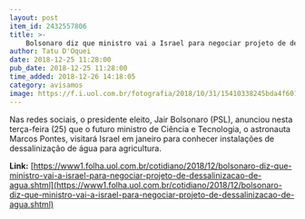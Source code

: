 ```yaml
---
layout: post
item_id: 2432557806
title: >-
    Bolsonaro diz que ministro vai a Israel para negociar projeto de dessalinização de água
author: Tatu D'Oquei
date: 2018-12-25 11:28:00
pub_date: 2018-12-25 11:28:00
time_added: 2018-12-26 14:18:05
category: avisamos
image: https://f.i.uol.com.br/fotografia/2018/10/31/15410338245bda4f601ce60_1541033824_3x2_rt.jpg
---
```


Nas redes sociais, o presidente eleito, Jair Bolsonaro (PSL), anunciou nesta terça-feira (25) que o futuro ministro de Ciência e Tecnologia, o astronauta Marcos Pontes, visitará Israel em janeiro para conhecer instalações de dessalinização de água para agricultura.

**Link:** [https://www1.folha.uol.com.br/cotidiano/2018/12/bolsonaro-diz-que-ministro-vai-a-israel-para-negociar-projeto-de-dessalinizacao-de-agua.shtml](https://www1.folha.uol.com.br/cotidiano/2018/12/bolsonaro-diz-que-ministro-vai-a-israel-para-negociar-projeto-de-dessalinizacao-de-agua.shtml)

